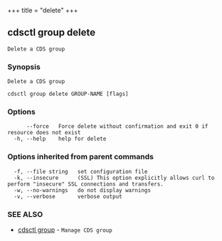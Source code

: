 +++
title = "delete"
+++
## cdsctl group delete

`Delete a CDS group`

### Synopsis

`Delete a CDS group`

```
cdsctl group delete GROUP-NAME [flags]
```

### Options

```
      --force   Force delete without confirmation and exit 0 if resource does not exist
  -h, --help    help for delete
```

### Options inherited from parent commands

```
  -f, --file string   set configuration file
  -k, --insecure      (SSL) This option explicitly allows curl to perform "insecure" SSL connections and transfers.
  -w, --no-warnings   do not display warnings
  -v, --verbose       verbose output
```

### SEE ALSO

* [cdsctl group](/cli/cdsctl/group/)	 - `Manage CDS group`


